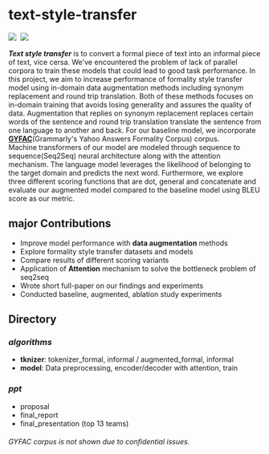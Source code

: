 # text-style-transfer
<p align="left">
  <img src="https://img.shields.io/badge/Python-3776AB?style=flat-square&logo=Python&logoColor=white"/></a>&nbsp
  <img src="https://img.shields.io/badge/GoogleColab-F9AB00?style=flat-square&logo=GoogleColab&logoColor=white"/></a>&nbsp 
</p>
<b><i>Text style transfer</i></b> is to convert a formal piece of text into an informal piece of text, vice cersa. We've encountered the problem of lack of parallel corpora to train these models that could lead to good task performance. In this project, we aim to increase performance of formality style transfer model using in-domain data augmentation methods including synonym replacement and round trip translation. Both of these methods focuses on in-domain training that avoids losing generality and assures the quality of data. Augmentation that replies on synonym replacement replaces certain words of the sentence and round trip translation translate the sentence from one language to another and back. For our baseline model, we incorporate <a href=https://github.com/raosudha89/GYAFC-corpus><b>GYFAC</b></a>(Grammarly's Yahoo Answers Formality Corpus) corpus.<br>
Machine transformers of our model are modeled through sequence to sequence(Seq2Seq) neural architecture along with the attention mechanism. The language model leverages the likelihood of belonging to the target domain and predicts the next word. Furthermore, we explore three different scoring functions that are dot, general and concatenate and evaluate our augmented model compared to the baseline model using BLEU score as our metric.


<h2> major Contributions </h2>

- Improve model performance with **data augmentation** methods
- Explore formality style transfer datasets and models
- Compare results of different scoring variants
- Application of **Attention** mechanism to solve the bottleneck problem of seq2seq
- Wrote short full-paper on our findings and experiments
- Conducted baseline, augmented, ablation study experiments

<h2> Directory </h2>

### _algorithms_
- **tknizer**: tokenizer_formal, informal / augmented_formal, informal
- **model**: Data preprocessing, encoder/decoder with attention, train

### _ppt_
- proposal
- final_report
- final_presentation (top 13 teams)
###### <i>GYFAC corpus is not shown due to confidential issues.</i>
